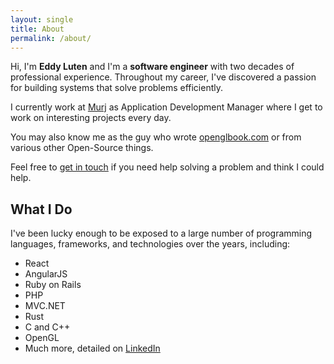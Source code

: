 ```yaml
---
layout: single
title: About
permalink: /about/
---
```


Hi, I'm **Eddy Luten** and I'm a **software engineer** with two decades of professional experience. Throughout my career, I've discovered a passion for building systems that solve problems efficiently.

I currently work at [Murj](https://www.murj.com/) as Application Development Manager where I get to work on interesting projects every day.

You may also know me as the guy who wrote [openglbook.com](http://openglbook.com) or from various other Open-Source things.

Feel free to [get in touch](mailto:eluten@pm.me) if you need help solving a problem and think I could help.

## What I Do

I've been lucky enough to be exposed to a large number of programming languages, frameworks, and technologies over the years, including:

* React
* AngularJS
* Ruby on Rails
* PHP
* MVC.NET
* Rust
* C and C++
* OpenGL
* Much more, detailed on [LinkedIn](https://www.linkedin.com/in/eddyluten)
